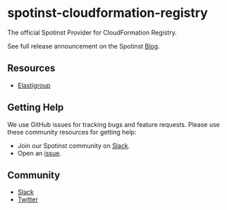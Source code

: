 # spotinst-cloudformation-registry

The official Spotinst Provider for CloudFormation Registry.

See full release announcement on the Spotinst [Blog](https://spotinst.com/blog/aws-cloudformation-custom-resource/).

## Resources

* [Elastigroup](./spotinst-elastigroup-group)



## Getting Help

We use GitHub issues for tracking bugs and feature requests. Please use these community resources for getting help:

* Join our Spotinst community on [Slack](http://slack.spotinst.com/).
* Open an [issue](https://github.com/spotinst/spotinst-cloudFormation-provider/issues/new/choose/).

## Community

* [Slack](http://slack.spotinst.com/)
* [Twitter](https://twitter.com/spotinst/)
